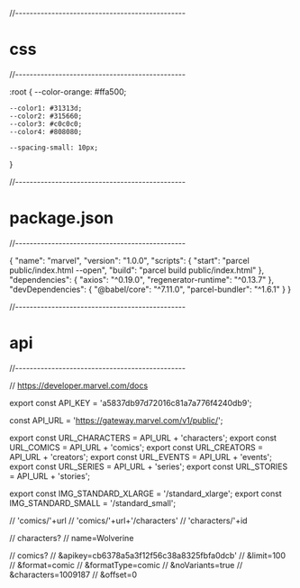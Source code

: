 
//-----------------------------------------------
# css
//-----------------------------------------------

:root {
	--color-orange: #ffa500;

	--color1: #31313d;
	--color2: #315660;
	--color3: #c0c0c0;
	--color4: #808080;

	--spacing-small: 10px;
}


//-----------------------------------------------
# package.json
//-----------------------------------------------

{
	"name": "marvel",
	"version": "1.0.0",
	"scripts": {
		"start": "parcel public/index.html --open",
		"build": "parcel build public/index.html"
	},
	"dependencies": {
		"axios": "^0.19.0",
		"regenerator-runtime": "^0.13.7"
	},
	"devDependencies": {
		"@babel/core": "^7.11.0",
		"parcel-bundler": "^1.6.1"
	}
}


//-----------------------------------------------
# api
//-----------------------------------------------

// https://developer.marvel.com/docs

export const API_KEY = 'a5837db97d72016c81a7a776f4240db9';

const API_URL = 'https://gateway.marvel.com/v1/public/';

export const URL_CHARACTERS = API_URL + 'characters';
export const URL_COMICS = API_URL + 'comics';
export const URL_CREATORS = API_URL + 'creators';
export const URL_EVENTS = API_URL + 'events';
export const URL_SERIES = API_URL + 'series';
export const URL_STORIES = API_URL + 'stories';

export const IMG_STANDARD_XLARGE = '/standard_xlarge';
export const IMG_STANDARD_SMALL = '/standard_small';


// 'comics/'+url
// 'comics/'+url+'/characters'
// 'characters/'+id

// characters?
    // name=Wolverine

// comics?
    // &apikey=cb6378a5a3f12f56c38a8325fbfa0dcb'
    // &limit=100
    // &format=comic
    // &formatType=comic
    // &noVariants=true
    // &characters=1009187
    // &offset=0


